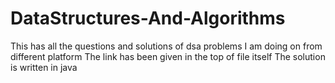 # DataStructures-And-Algorithms
This has all the questions and solutions of dsa problems I am doing on from different platform
The link has been given in the top of file itself
The solution is written in java
